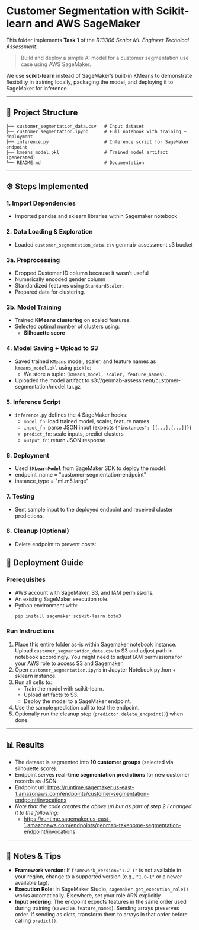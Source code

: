 # Customer Segmentation with Scikit-learn and AWS SageMaker

This folder implements **Task 1** of the *R13306 Senior ML Engineer Technical Assessment*:  
> Build and deploy a simple AI model for a customer segmentation use case using AWS SageMaker.

We use **scikit-learn** instead of SageMaker’s built-in KMeans to demonstrate flexibility in training locally, packaging the model, and deploying it to SageMaker for inference.

---

## 📂 Project Structure
```
├── customer_segmentation_data.csv   # Input dataset
├── customer_segmentation.ipynb      # Full notebook with training + deployment
├── inference.py                     # Inference script for SageMaker endpoint
├── kmeans_model.pkl                 # Trained model artifact (generated)
└── README.md                        # Documentation
```

---

## ⚙️ Steps Implemented

### 1. Import Dependencies
- Imported pandas and sklearn libraries within Sagemaker notebook

### 2. Data Loading & Exploration
- Loaded `customer_segmentation_data.csv` genmab-assessment s3 bucket

### 3a. Preprocessing
- Dropped Customer ID column because it wasn't useful
- Numerically encoded gender column
- Standardized features using `StandardScaler`.
- Prepared data for clustering.

### 3b. Model Training
- Trained **KMeans clustering** on scaled features.
- Selected optimal number of clusters using: 
  - **Silhouette score**  

### 4. Model Saving + Upload to S3
- Saved trained `KMeans` model, scaler, and feature names as `kmeans_model.pkl` using `pickle`:
  - We store a tuple: `(kmeans_model, scaler, feature_names)`.
- Uploaded the model artifact to s3://genmab-assessment/customer-segmentation/model.tar.gz

### 5. Inference Script
- `inference.py` defines the 4 SageMaker hooks:
  - `model_fn`: load trained model, scaler, feature names  
  - `input_fn`: parse JSON input (expects `{"instances": [[...],[...]]}`)  
  - `predict_fn`: scale inputs, predict clusters  
  - `output_fn`: return JSON response  

### 6. Deployment
- Used **`SKLearnModel`** from SageMaker SDK to deploy the model:
- endpoint_name = "customer-segmentation-endpoint"
- instance_type = "ml.m5.large"

### 7. Testing
- Sent sample input to the deployed endpoint and received cluster predictions.

### 8. Cleanup (Optional)
- Delete endpoint to prevent costs:

## 🚀 Deployment Guide

### Prerequisites
- AWS account with SageMaker, S3, and IAM permissions.
- An existing SageMaker execution role.
- Python environment with:
  ```bash
  pip install sagemaker scikit-learn boto3
  ```

### Run Instructions
1. Place this entire folder as-is within Sagemaker notebook instance. Upload `customer_segmentation_data.csv` to S3 and adjust path in notebook accordingly. You might need to adjust IAM permissions for your AWS role to access S3 and Sagemaker.
2. Open `customer_segmentation.ipynb` in Jupyter Notebook python + sklearn instance.
3. Run all cells to:
   - Train the model with scikit-learn.
   - Upload artifacts to S3.
   - Deploy the model to a SageMaker endpoint.
4. Use the sample prediction call to test the endpoint.
5. Optionally run the cleanup step (`predictor.delete_endpoint()`) when done.

---

## 📊 Results
- The dataset is segmented into **10 customer groups** (selected via silhouette score).
- Endpoint serves **real-time segmentation predictions** for new customer records as JSON.
- Endpoint url: https://runtime.sagemaker.us-east-1.amazonaws.com/endpoints/customer-segmentation-endpoint/invocations
- *Note that the code creates the above url but as part of step 2 I changed it to the following:*
  - https://runtime.sagemaker.us-east-1.amazonaws.com/endpoints/genmab-takehome-segmentation-endpoint/invocations
---

## 🔑 Notes & Tips
- **Framework version**: If `framework_version="1.2-1"` is not available in your region, change to a supported version (e.g., `"1.0-1"` or a newer available tag).
- **Execution Role**: In SageMaker Studio, `sagemaker.get_execution_role()` works automatically. Elsewhere, set your role ARN explicitly.
- **Input ordering**: The endpoint expects features in the same order used during training (saved as `feature_names`). Sending arrays preserves order. If sending as dicts, transform them to arrays in that order before calling `predict()`.